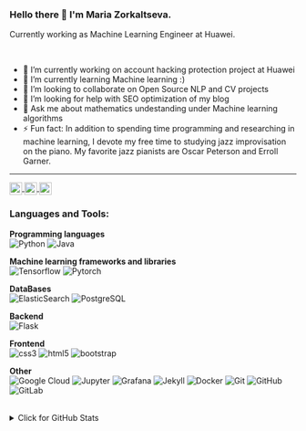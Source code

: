 ### Hello there 👋 I'm Maria Zorkaltseva.

Currently working as Machine Learning Engineer at Huawei.

<br/>

- 🔭 I’m currently working on account hacking protection project at Huawei
- 🌱 I’m currently learning Machine learning :)
- 👯 I’m looking to collaborate on Open Source NLP and CV projects
- 🤔 I’m looking for help with SEO optimization of my blog
- 💬 Ask me about mathematics undestanding under Machine learning algorithms
- ⚡ Fun fact: In addition to spending time programming and researching in machine learning, I devote my free time to studying jazz improvisation on the piano. My favorite jazz pianists are Oscar Peterson and Erroll Garner.

<hr>

<a href="https://www.linkedin.com/in/maria-zorkaltseva/">
  <img align="center" alt="Maria Zorkaltseva's LinkdeIN" width="22px" src="https://cdn.jsdelivr.net/npm/simple-icons@v3/icons/linkedin.svg" />
</a>
<a href="https://t.me/maria_zorkaltseva">
  <img align="center" alt="Maria Zorkaltseva's Telegram" width="22px" src="https://cdn.jsdelivr.net/npm/simple-icons@v3/icons/telegram.svg" />
</a>
<a href="https://leetcode.com/mariazork/">
  <img align="center" alt="Maria Zorkaltseva's Leetcode" width="22px" src="https://cdn.jsdelivr.net/npm/simple-icons@v3/icons/leetcode.svg" />
</a>

### Languages and Tools:

**Programming languages**
<br/>
![Python](https://img.shields.io/badge/-Python-black?style=flat-square&logo=Python)
![Java](https://img.shields.io/badge/-java-E34A86?style=flat-square&logo=java)

**Machine learning frameworks and libraries**
<br/>
![Tensorflow](https://img.shields.io/badge/-tensorflow-005571?style=flat-square&logo=tensorflow)
![Pytorch](https://img.shields.io/badge/-pytorch-005571?style=flat-square&logo=pytorch)

**DataBases**
<br/>
![ElasticSearch](https://img.shields.io/badge/-ElasticSearch-005571?style=flat-square&logo=elasticsearch)
![PostgreSQL](https://img.shields.io/badge/-PostgreSQL-336791?style=flat-square&logo=postgresql)

**Backend**
<br/>
![Flask](https://img.shields.io/badge/-flask-005571?style=flat-square&logo=flask)

**Frontend**
<br/>
![css3](https://img.shields.io/badge/-css3-005571?style=flat-square&logo=css3)
![html5](https://img.shields.io/badge/-html5-005571?style=flat-square&logo=html5)
![bootstrap](https://img.shields.io/badge/-bootstrap-005571?style=flat-square&logo=bootstrap)

**Other**
<br/>
![Google Cloud](https://img.shields.io/badge/Google%20Cloud-black?style=flat-square&logo=google-cloud)
![Jupyter](https://img.shields.io/badge/-jupyter-005571?style=flat-square&logo=jupyter)
![Grafana](https://img.shields.io/badge/-grafana-005571?style=flat-square&logo=grafana)
![Jekyll](https://img.shields.io/badge/-jekyll-005571?style=flat-square&logo=jekyll)
![Docker](https://img.shields.io/badge/-Docker-black?style=flat-square&logo=docker)
![Git](https://img.shields.io/badge/-Git-black?style=flat-square&logo=git)
![GitHub](https://img.shields.io/badge/-GitHub-181717?style=flat-square&logo=github)
![GitLab](https://img.shields.io/badge/-GitLab-FCA121?style=flat-square&logo=gitlab)

<br/>

<details>
<summary>Click for GitHub Stats</summary>
<p align="center">
    <img alt = "Maria Zorkaltseva's GitHub Stats" src="https://github-readme-stats.vercel.app/api?username=mariazork&show_icons=true&hide=issues&icon_color=000000&hide_border=true&title_color=5391FE&text_color=555">
    <br>
    <img alt = "Maria Zorkaltseva's Top Language" src="https://github-readme-stats.vercel.app/api/top-langs/?username=mariazork&hide=html,&hide_border=true&title_color=5391FE&text_color=555">
    <br>
    <img alt = "Maria Zorkaltseva's Github Visitors" src="https://visitor-badge.glitch.me/badge?page_id=mariazork.mariazork">  
</p>
</details>
